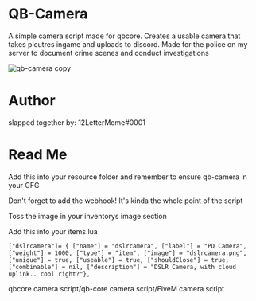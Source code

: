 # QB-Camera

A simple camera script made for qbcore. Creates a usable camera that takes picutres ingame and uploads to discord. Made for the police on my server to document crime scenes and conduct investigations

![qb-camera copy](https://user-images.githubusercontent.com/91357757/167040019-92e7fb4c-e3bd-4816-bb2c-a0bdb6135a27.png)

# Author
slapped together by: 12LetterMeme#0001

# Read Me

Add this into your resource folder and remember to ensure qb-camera in your CFG

Don't forget to add the webhook! It's kinda the whole point of the script

Toss the image in your inventorys image section

Add this into your items.lua
```
["dslrcamera"]= { ["name"] = "dslrcamera", ["label"] = "PD Camera", ["weight"] = 1000, ["type"] = "item", ["image"] = "dslrcamera.png", ["unique"] = true, ["useable"] = true, ["shouldClose"] = true, ["combinable"] = nil, ["description"] = "DSLR Camera, with cloud uplink.. cool right?"},
```
qbcore camera script/qb-core camera script/FiveM camera script
